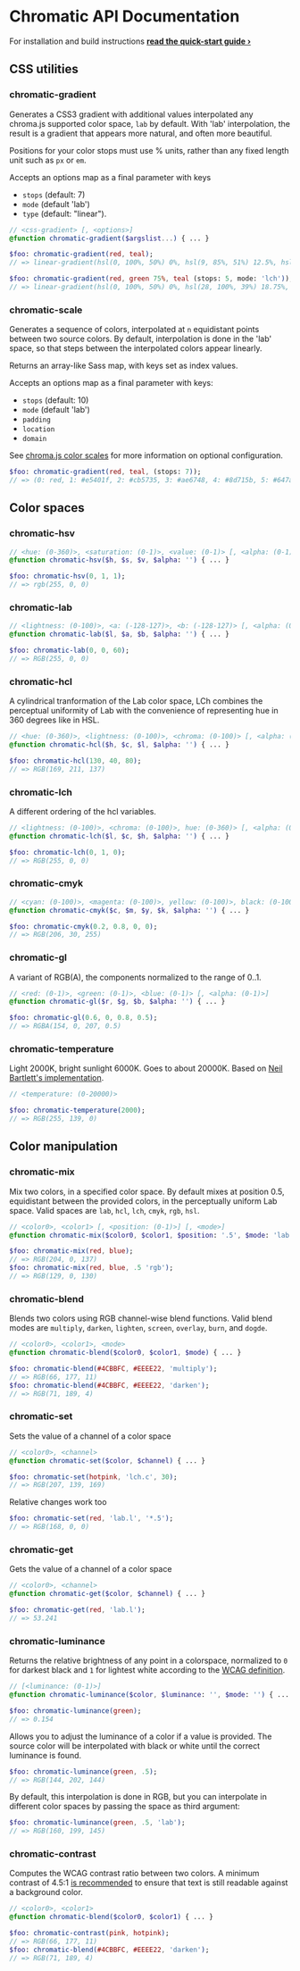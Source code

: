 # Chromatic API Documentation
For installation and build instructions **[read the quick-start guide &rsaquo;](README.md)**

## CSS utilities

### chromatic-gradient
Generates a CSS3 gradient with additional values interpolated any chroma.js supported color space, `lab` by default. With 'lab' interpolation, the result is a gradient that appears more natural, and often more beautiful.

Positions for your color stops must use % units, rather than any fixed length unit such as `px` or `em`.

Accepts an options map as a final parameter with keys
- `stops` (default: 7)
- `mode` (default 'lab')
- `type` (default: "linear").

```Sass
// <css-gradient> [, <options>]
@function chromatic-gradient($argslist...) { ... }
```
```Sass
$foo: chromatic-gradient(red, teal);
// => linear-gradient(hsl(0, 100%, 50%) 0%, hsl(9, 85%, 51%) 12.5%, hsl(12, 69%, 51%) 25%, hsl(15, 55%, 50%) 37.5%, hsl(18, 41%, 48%) 50%, hsl(49, 10%, 44%) 75%, hsl(180, 100%, 25%) 100%)

$foo: chromatic-gradient(red, green 75%, teal (stops: 5, mode: 'lch'));
// => linear-gradient(hsl(0, 100%, 50%) 0%, hsl(28, 100%, 39%) 18.75%, hsl(46, 100%, 29%) 37.5%, hsl(120, 100%, 25%) 75%, hsl(180, 100%, 25%) 100%)
```

### chromatic-scale
Generates a sequence of colors, interpolated at `n` equidistant points between two source colors. By default, interpolation is done in the 'lab' space, so that steps between the interpolated colors appear linearly.

Returns an array-like Sass map, with keys set as index values.

Accepts an options map as a final parameter with keys:
- `stops` (default: 10)
- `mode` (default 'lab')
- `padding`
- `location`
- `domain`

See [chroma.js color scales](http://gka.github.io/chroma.js/#color-scales) for more information on optional configuration.

```Sass
$foo: chromatic-gradient(red, teal, (stops: 7));
// => (0: red, 1: #e5401f, 2: #cb5735, 3: #ae6748, 4: #8d715b, 5: #647a6d, 6: teal)
```

## Color spaces

### chromatic-hsv
```Sass
// <hue: (0-360)>, <saturation: (0-1)>, <value: (0-1)> [, <alpha: (0-1)>]
@function chromatic-hsv($h, $s, $v, $alpha: '') { ... }
```
```Sass
$foo: chromatic-hsv(0, 1, 1);
// => rgb(255, 0, 0)
```

### chromatic-lab
```Sass
// <lightness: (0-100)>, <a: (-128-127)>, <b: (-128-127)> [, <alpha: (0-1)>]
@function chromatic-lab($l, $a, $b, $alpha: '') { ... }
```
```Sass
$foo: chromatic-lab(0, 0, 60);
// => RGB(255, 0, 0)
```

### chromatic-hcl
A cylindrical tranformation of the Lab color space, LCh combines the perceptual uniformity of Lab with the convenience of representing hue in 360 degrees like in HSL.
```Sass
// <hue: (0-360)>, <lightness: (0-100)>, <chroma: (0-100)> [, <alpha: (0-1)>]
@function chromatic-hcl($h, $c, $l, $alpha: '') { ... }
```
```Sass
$foo: chromatic-hcl(130, 40, 80);
// => RGB(169, 211, 137)
```

### chromatic-lch
A different ordering of the hcl variables.
```Sass
// <lightness: (0-100)>, <chroma: (0-100)>, hue: (0-360)> [, <alpha: (0-1)>]
@function chromatic-lch($l, $c, $h, $alpha: '') { ... }
```
```Sass
$foo: chromatic-lch(0, 1, 0);
// => RGB(255, 0, 0)
```

### chromatic-cmyk
```Sass
// <cyan: (0-100)>, <magenta: (0-100)>, yellow: (0-100)>, black: (0-100)> [, <alpha: (0-1)>]
@function chromatic-cmyk($c, $m, $y, $k, $alpha: '') { ... }
```
```Sass
$foo: chromatic-cmyk(0.2, 0.8, 0, 0);
// => RGB(206, 30, 255)
```

### chromatic-gl
A variant of RGB(A), the components normalized to the range of 0..1.
```Sass
// <red: (0-1)>, <green: (0-1)>, <blue: (0-1)> [, <alpha: (0-1)>]
@function chromatic-gl($r, $g, $b, $alpha: '') { ... }
```
```Sass
$foo: chromatic-gl(0.6, 0, 0.8, 0.5);
// => RGBA(154, 0, 207, 0.5)
```

### chromatic-temperature
Light 2000K, bright sunlight 6000K. Goes to about 20000K. Based on [Neil Bartlett's implementation](https://github.com/neilbartlett/color-temperature).
```Sass
// <temperature: (0-20000)>
```
```Sass
$foo: chromatic-temperature(2000);
// => RGB(255, 139, 0)
```

## Color manipulation

### chromatic-mix
Mix two colors, in a specified color space. By default mixes at position 0.5, equidistant between the provided colors, in the perceptually uniform Lab space. Valid spaces are `lab`, `hcl`, `lch`, `cmyk`, `rgb`, `hsl`.
```Sass
// <color0>, <color1> [, <position: (0-1)>] [, <mode>]
@function chromatic-mix($color0, $color1, $position: '.5', $mode: 'lab') { ... }
```
```Sass
$foo: chromatic-mix(red, blue);
// => RGB(204, 0, 137)
$foo: chromatic-mix(red, blue, .5 'rgb');
// => RGB(129, 0, 130)
```

### chromatic-blend
Blends two colors using RGB channel-wise blend functions. Valid blend modes are `multiply`, `darken`, `lighten`, `screen`, `overlay`, `burn`, and `dogde`.
```Sass
// <color0>, <color1>, <mode>
@function chromatic-blend($color0, $color1, $mode) { ... }
```
```Sass
$foo: chromatic-blend(#4CBBFC, #EEEE22, 'multiply');
// => RGB(66, 177, 11)
$foo: chromatic-blend(#4CBBFC, #EEEE22, 'darken');
// => RGB(71, 189, 4)
```

### chromatic-set
Sets the value of a channel of a color space
```Sass
// <color0>, <channel>
@function chromatic-set($color, $channel) { ... }
```
```Sass
$foo: chromatic-set(hotpink, 'lch.c', 30);
// => RGB(207, 139, 169)
```
Relative changes work too
```Sass
$foo: chromatic-set(red, 'lab.l', '*.5');
// => RGB(168, 0, 0)
```

### chromatic-get
Gets the value of a channel of a color space
```Sass
// <color0>, <channel>
@function chromatic-get($color, $channel) { ... }
```
```Sass
$foo: chromatic-get(red, 'lab.l');
// => 53.241
```

### chromatic-luminance
Returns the relative brightness of any point in a colorspace, normalized to `0` for darkest black and `1` for lightest white according to the [WCAG definition](http://www.w3.org/TR/2008/REC-WCAG20-20081211/#relativeluminancedef).
```Sass
// [<luminance: (0-1)>]
@function chromatic-luminance($color, $luminance: '', $mode: '') { ... }
```
```Sass
$foo: chromatic-luminance(green);
// => 0.154
```
Allows you to adjust the luminance of a color if a value is provided. The source color will be interpolated with black or white until the correct luminance is found.
```Sass
$foo: chromatic-luminance(green, .5);
// => RGB(144, 202, 144)
```
By default, this interpolation is done in RGB, but you can interpolate in different color spaces by passing the space as third argument:
```Sass
$foo: chromatic-luminance(green, .5, 'lab');
// => RGB(160, 199, 145)
```

### chromatic-contrast
Computes the WCAG contrast ratio between two colors. A minimum contrast of 4.5:1 [is recommended](http://www.w3.org/TR/WCAG20-TECHS/G18.html) to ensure that text is still readable against a background color.
```Sass
// <color0>, <color1>
@function chromatic-blend($color0, $color1) { ... }
```
```Sass
$foo: chromatic-contrast(pink, hotpink);
// => RGB(66, 177, 11)
$foo: chromatic-blend(#4CBBFC, #EEEE22, 'darken');
// => RGB(71, 189, 4)
```
